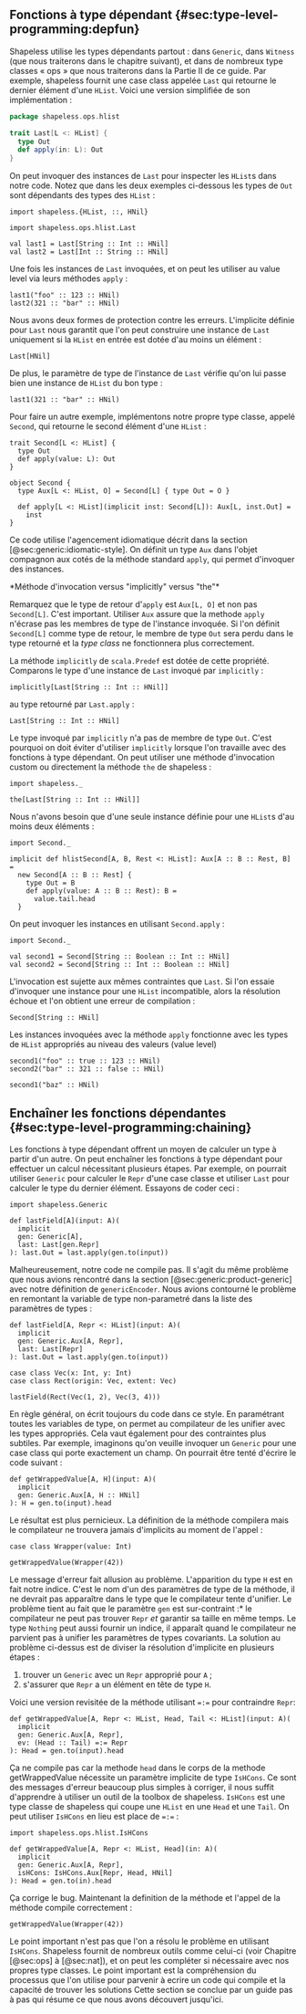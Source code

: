 ## Fonctions à type dépendant {#sec:type-level-programming:depfun}

Shapeless utilise les types dépendants partout :
dans `Generic`, dans `Witness` (que nous traiterons dans le chapitre suivant),
et dans de nombreux type classes « ops » que
nous traiterons dans la Partie II de ce guide.
Par exemple, shapeless fournit une case class appelée `Last`
qui retourne le dernier élément d'une `HList`.
Voici une version simplifiée de son implémentation :

```scala
package shapeless.ops.hlist

trait Last[L <: HList] {
  type Out
  def apply(in: L): Out
}
```

On peut invoquer des instances de `Last`
pour inspecter les `HList`s dans notre code.
Notez que dans les deux exemples ci-dessous
les types de `Out` sont dépendants des types des `HList` :

```tut:book:silent
import shapeless.{HList, ::, HNil}

import shapeless.ops.hlist.Last
```

```tut:book
val last1 = Last[String :: Int :: HNil]
val last2 = Last[Int :: String :: HNil]
```
Une fois les instances de `Last` invoquées,
et on peut les utiliser au value level
via leurs méthodes `apply` :

```tut:book
last1("foo" :: 123 :: HNil)
last2(321 :: "bar" :: HNil)
```

Nous avons deux formes de protection contre les erreurs.
L'implicite définie pour `Last` nous garantit que
l'on peut construire une instance de `Last` uniquement si
la `HList` en entrée est dotée d'au moins un élément :

```tut:book:fail
Last[HNil]
```

De plus, le paramètre de type de l'instance de `Last`
vérifie qu'on lui passe bien
une instance de `HList` du bon type :

```tut:book:fail
last1(321 :: "bar" :: HNil)
```

Pour faire un autre exemple, implémentons notre propre
type classe, appelé `Second`,
qui retourne le second élément d'une `HList` :

```tut:book:silent
trait Second[L <: HList] {
  type Out
  def apply(value: L): Out
}

object Second {
  type Aux[L <: HList, O] = Second[L] { type Out = O }

  def apply[L <: HList](implicit inst: Second[L]): Aux[L, inst.Out] =
    inst
}
```

Ce code utilise l'agencement idiomatique
décrit dans la section [@sec:generic:idiomatic-style].
On définit un type `Aux` dans l'objet compagnon aux cotés de la
méthode standard `apply`, qui permet d'invoquer des instances.

<div class="callout callout-warning">
*Méthode d'invocation versus "implicitly" versus "the"*

Remarquez que le type de retour d'`apply` est `Aux[L, O]` et non pas `Second[L]`.
C'est important.
Utiliser `Aux` assure que la methode `apply`
n'écrase pas les membres de type de l'instance invoquée.
Si l'on définit `Second[L]` comme type de retour,
le membre de type `Out` sera perdu dans le type retourné et
la *type class* ne fonctionnera plus correctement.

La méthode `implicitly` de `scala.Predef` est dotée de cette propriété.
Comparons le type d'une instance de `Last` invoqué par `implicitly` :


```tut:book
implicitly[Last[String :: Int :: HNil]]
```

au type retourné par  `Last.apply` :

```tut:book
Last[String :: Int :: HNil]
```

Le type invoqué par `implicitly` n'a pas de membre de type `Out`.
C'est pourquoi on doit éviter d'utiliser `implicitly`
lorsque l'on travaille avec des fonctions à type dépendant.
On peut utiliser une méthode d'invocation custom ou directement
la méthode `the` de shapeless :

```tut:book:silent
import shapeless._
```

```tut:book
the[Last[String :: Int :: HNil]]
```
</div>

Nous n'avons besoin que d'une seule instance
définie pour une `HList`s d'au moins deux éléments :


```tut:book:invisible
import Second._
```

```tut:book:silent
implicit def hlistSecond[A, B, Rest <: HList]: Aux[A :: B :: Rest, B] =
  new Second[A :: B :: Rest] {
    type Out = B
    def apply(value: A :: B :: Rest): B =
      value.tail.head
  }
```

On peut invoquer les instances en utilisant `Second.apply` :

```tut:book:invisible
import Second._
```

```tut:book
val second1 = Second[String :: Boolean :: Int :: HNil]
val second2 = Second[String :: Int :: Boolean :: HNil]
```

L'invocation est sujette aux mêmes contraintes que `Last`.
Si l'on essaie d'invoquer une instance pour une `HList` incompatible,
alors la résolution échoue et l'on obtient une erreur de compilation :


```tut:book:fail
Second[String :: HNil]
```
Les instances invoquées avec la méthode `apply` fonctionne
avec les types de `HList` appropriés au niveau des valeurs (value level)

```tut:book
second1("foo" :: true :: 123 :: HNil)
second2("bar" :: 321 :: false :: HNil)
```

```tut:book:fail
second1("baz" :: HNil)
```

## Enchaîner les fonctions dépendantes {#sec:type-level-programming:chaining}
Les fonctions à type dépendant offrent un
moyen de calculer un type à partir d'un autre.
On peut enchaîner les fonctions à type dépendant
pour effectuer un calcul nécessitant plusieurs étapes.
Par exemple, on pourrait utiliser `Generic` pour calculer
le `Repr` d'une case classe et utiliser `Last`
pour calculer le type du dernier élément.
Essayons de coder ceci :


```tut:book:invisible
import shapeless.Generic
```

```tut:book:fail
def lastField[A](input: A)(
  implicit
  gen: Generic[A],
  last: Last[gen.Repr]
): last.Out = last.apply(gen.to(input))
```

Malheureusement, notre code ne compile pas.
Il s'agit du même problème que nous avions rencontré dans la section [@sec:generic:product-generic]
avec notre définition de `genericEncoder`.
Nous avions contourné le problème en remontant la variable
de type non-parametré dans la liste des paramètres de types :

```tut:book:silent
def lastField[A, Repr <: HList](input: A)(
  implicit
  gen: Generic.Aux[A, Repr],
  last: Last[Repr]
): last.Out = last.apply(gen.to(input))
```

```tut:book:invisible
case class Vec(x: Int, y: Int)
case class Rect(origin: Vec, extent: Vec)
```

```tut:book
lastField(Rect(Vec(1, 2), Vec(3, 4)))
```

En règle général, on écrit toujours du code dans ce style.
En paramétrant toutes les variables de type, on permet au compilateur
de les unifier avec les types appropriés.
Cela vaut également pour des contraintes plus subtiles.
Par exemple, imaginons qu'on veuille invoquer un `Generic` pour une case class
qui porte exactement un champ.
On pourrait être tenté d'écrire le code suivant :

```tut:book:silent
def getWrappedValue[A, H](input: A)(
  implicit
  gen: Generic.Aux[A, H :: HNil]
): H = gen.to(input).head
```

Le résultat est plus pernicieux.
La définition de la méthode compilera
mais le compilateur ne trouvera jamais
d'implicits au moment de l'appel :

```tut:book:silent
case class Wrapper(value: Int)
```

```tut:book:fail
getWrappedValue(Wrapper(42))
```

Le message d'erreur fait allusion au problème.
L'apparition du type `H` est en fait notre indice.
C'est le nom d'un des paramètres de type de la méthode,
il ne devrait pas apparaître
dans le type que le compilateur tente d'unifier.
Le problème tient au fait que le paramètre `gen` est sur-contraint :*
le compilateur ne peut pas trouver `Repr` *et* garantir sa taille en même temps.
Le type `Nothing` peut aussi fournir un indice,
il apparaît quand le compilateur ne parvient pas
à unifier les paramètres de types covariants.
La solution au problème ci-dessus est de diviser la résolution d'implicite en plusieurs étapes :

1. trouver un `Generic` avec un `Repr` approprié pour `A` ;
2. s'assurer que `Repr` a un élément en tête de type `H`.

Voici une version revisitée de la méthode
utilisant `=:=` pour contraindre `Repr`:


```tut:book:fail
def getWrappedValue[A, Repr <: HList, Head, Tail <: HList](input: A)(
  implicit
  gen: Generic.Aux[A, Repr],
  ev: (Head :: Tail) =:= Repr
): Head = gen.to(input).head
```

Ça ne compile pas
car la methode `head` dans le corps de la methode getWrappedValue
nécessite un paramètre implicite de type `IsHCons`.
Ce sont des messages d'erreur beaucoup plus simples à corriger,
il nous suffit d'apprendre à utiliser un outil de la toolbox de shapeless.
`IsHCons` est une type classe de shapeless qui coupe une `HList` en une `Head` et une `Tail`.
On peut utiliser `IsHCons` en lieu est place de  `=:=` :

```tut:book:silent
import shapeless.ops.hlist.IsHCons

def getWrappedValue[A, Repr <: HList, Head](in: A)(
  implicit
  gen: Generic.Aux[A, Repr],
  isHCons: IsHCons.Aux[Repr, Head, HNil]
): Head = gen.to(in).head
```

Ça corrige le bug.
Maintenant la definition de la méthode et
l'appel de la méthode compile correctement :


```tut:book
getWrappedValue(Wrapper(42))
```
Le point important n'est pas que
l'on a résolu le problème en utilisant `IsHCons`.
Shapeless fournit de nombreux outils comme celui-ci
(voir Chapitre [@sec:ops] à [@sec:nat]),
et on peut les compléter si nécessaire
avec nos propres type classes.
Le point important est la compréhension du processus
que l'on utilise pour parvenir à ecrire un code qui compile
et la capacité de trouver les solutions
Cette section se conclue par un
guide pas à pas qui résume
ce que nous avons découvert jusqu'ici.
